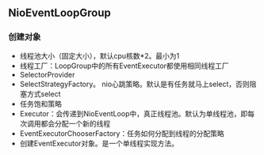 ## NioEventLoopGroup

### 创建对象
 * 线程池大小（固定大小），默认cpu核数*2。最小为1
 * 线程工厂：LoopGroup中的所有EventExecutor都使用相同线程工厂
 * SelectorProvider
 * SelectStrategyFactory。 nio心跳策略。默认是有任务就马上select，否则阻塞方式select
 * 任务饱和策略
 * Executor：会传递到NioEventLoop中，真正线程池。默认为单线程池，即每次调用都会分配一个新的线程
 * EventExecutorChooserFactory：任务如何分配到线程的分配策略
 * 创建EventExecutor对象。是一个单线程实现方法。